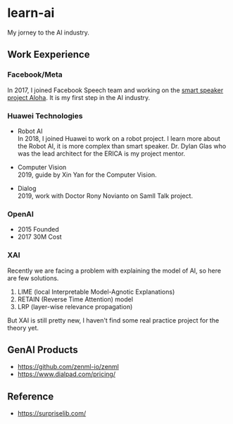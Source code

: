 # learn-ai

My jorney to the AI industry.

## Work Eexperience

### Facebook/Meta

In 2017, I joined Facebook Speech team and working on the 
[smart speaker project Aloha](https://9to5mac.com/2018/10/08/smart-speaker-portal-facebook-amazon-alexa/).
It is my first step in the AI industry.

### Huawei Technologies

* Robot AI  
    In 2018, I joined Huawei to work on a robot project. I learn more about the Robot AI, 
    it is more complex than smart speaker. Dr. Dylan Glas who was the lead architect 
    for the ERICA is my project mentor.

* Computer Vision  
    2019, guide by Xin Yan for the Computer Vision.

* Dialog  
    2019, work with Doctor Rony Novianto on Samll Talk project.

### OpenAI

* 2015 Founded
* 2017 30M Cost

### XAI

Recently we are facing a problem with explaining the model of AI, so here are few solutions.

1. LIME (local Interpretable Model-Agnotic Explanations)
2. RETAIN (Reverse Time Attention) model
3. LRP (layer-wise relevance propagation)

But XAI is still pretty new, I haven't find some real practice project for the theory yet.

## GenAI Products

* https://github.com/zenml-io/zenml
* https://www.dialpad.com/pricing/

## Reference

* https://surpriselib.com/

